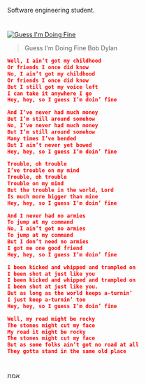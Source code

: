 Software engineering student.
 #
 [![Guess I'm Doing Fine](https://user-images.githubusercontent.com/97984278/234338672-06a8dafa-9947-4185-9824-8caa18a44087.png)](https://youtu.be/BSXY5xxZ9UM)


> Guess I'm Doing Fine
> Bob Dylan
```json
Well, I ain’t got my childhood
Or friends I once did know
No, I ain’t got my childhood
Or friends I once did know
But I still got my voice left
I can take it anywhere I go
Hey, hey, so I guess I’m doin’ fine

And I’ve never had much money
But I’m still around somehow
No, I’ve never had much money
But I’m still around somehow
Many times I’ve bended
But I ain’t never yet bowed
Hey, hey, so I guess I’m doin’ fine

Trouble, oh trouble
I’ve trouble on my mind
Trouble, oh trouble
Trouble on my mind
But the trouble in the world, Lord
Is much more bigger than mine
Hey, hey, so I guess I’m doin’ fine

And I never had no armies
To jump at my command
No, I ain’t got no armies
To jump at my command
But I don’t need no armies
I got me one good friend
Hey, hey, so I guess I’m doin’ fine

I been kicked and whipped and trampled on
I been shot at just like you
I been kicked and whipped and trampled on
I been shot at just like you.
But as long as the world keeps a-turnin’
I just keep a-turnin’ too
Hey, hey, so I guess I’m doin’ fine

Well, my road might be rocky
The stones might cut my face
My road it might be rocky
The stones might cut my face
But as some folks ain’t got no road at all
They gotta stand in the same old place
```
#
אמת
